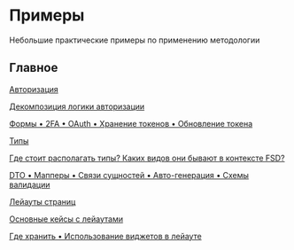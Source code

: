 # Примеры

Небольшие практические примеры по применению методологии

## Главное[​](#main "Прямая ссылка на этот заголовок")

<!-- -->

[Авторизация](/documentation/ru/docs/guides/examples/auth.md)

[Декомпозиция логики авторизации](/documentation/ru/docs/guides/examples/auth.md)

[Формы • 2FA • OAuth • Хранение токенов • Обновление токена](/documentation/ru/docs/guides/examples/auth.md)

[Типы](/documentation/ru/docs/guides/examples/types.md)

[Где стоит располагать типы? Каких видов они бывают в контексте FSD?](/documentation/ru/docs/guides/examples/types.md)

[DTO • Мапперы • Связи сущностей • Авто-генерация • Схемы валидации](/documentation/ru/docs/guides/examples/types.md)

[Лейауты страниц](/documentation/ru/docs/guides/examples/page-layout.md)

[Основные кейсы с лейаутами](/documentation/ru/docs/guides/examples/page-layout.md)

[Где хранить • Использование виджетов в лейауте](/documentation/ru/docs/guides/examples/page-layout.md)
